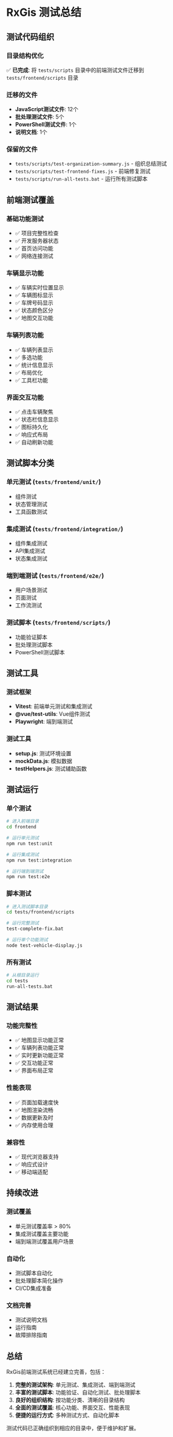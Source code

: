 # RxGis 测试总结

## 测试代码组织

### 目录结构优化
✅ **已完成**: 将 `tests/scripts` 目录中的前端测试文件迁移到 `tests/frontend/scripts` 目录

### 迁移的文件
- **JavaScript测试文件**: 12个
- **批处理测试文件**: 5个  
- **PowerShell测试文件**: 1个
- **说明文档**: 1个

### 保留的文件
- `tests/scripts/test-organization-summary.js` - 组织总结测试
- `tests/scripts/test-frontend-fixes.js` - 前端修复测试
- `tests/scripts/run-all-tests.bat` - 运行所有测试脚本

## 前端测试覆盖

### 基础功能测试
- ✅ 项目完整性检查
- ✅ 开发服务器状态
- ✅ 首页访问功能
- ✅ 网络连接测试

### 车辆显示功能
- ✅ 车辆实时位置显示
- ✅ 车辆图标显示
- ✅ 车牌号码显示
- ✅ 状态颜色区分
- ✅ 地图交互功能

### 车辆列表功能
- ✅ 车辆列表显示
- ✅ 多选功能
- ✅ 统计信息显示
- ✅ 布局优化
- ✅ 工具栏功能

### 界面交互功能
- ✅ 点击车辆聚焦
- ✅ 状态栏信息显示
- ✅ 图标持久化
- ✅ 响应式布局
- ✅ 自动刷新功能

## 测试脚本分类

### 单元测试 (`tests/frontend/unit/`)
- 组件测试
- 状态管理测试
- 工具函数测试

### 集成测试 (`tests/frontend/integration/`)
- 组件集成测试
- API集成测试
- 状态集成测试

### 端到端测试 (`tests/frontend/e2e/`)
- 用户场景测试
- 页面测试
- 工作流测试

### 测试脚本 (`tests/frontend/scripts/`)
- 功能验证脚本
- 批处理测试脚本
- PowerShell测试脚本

## 测试工具

### 测试框架
- **Vitest**: 前端单元测试和集成测试
- **@vue/test-utils**: Vue组件测试
- **Playwright**: 端到端测试

### 测试工具
- **setup.js**: 测试环境设置
- **mockData.js**: 模拟数据
- **testHelpers.js**: 测试辅助函数

## 测试运行

### 单个测试
```bash
# 进入前端目录
cd frontend

# 运行单元测试
npm run test:unit

# 运行集成测试
npm run test:integration

# 运行端到端测试
npm run test:e2e
```

### 脚本测试
```bash
# 进入测试脚本目录
cd tests/frontend/scripts

# 运行完整测试
test-complete-fix.bat

# 运行单个功能测试
node test-vehicle-display.js
```

### 所有测试
```bash
# 从根目录运行
cd tests
run-all-tests.bat
```

## 测试结果

### 功能完整性
- ✅ 地图显示功能正常
- ✅ 车辆列表功能正常
- ✅ 实时更新功能正常
- ✅ 交互功能正常
- ✅ 界面布局正常

### 性能表现
- ✅ 页面加载速度快
- ✅ 地图渲染流畅
- ✅ 数据更新及时
- ✅ 内存使用合理

### 兼容性
- ✅ 现代浏览器支持
- ✅ 响应式设计
- ✅ 移动端适配

## 持续改进

### 测试覆盖
- 单元测试覆盖率 > 80%
- 集成测试覆盖主要功能
- 端到端测试覆盖用户场景

### 自动化
- 测试脚本自动化
- 批处理脚本简化操作
- CI/CD集成准备

### 文档完善
- 测试说明文档
- 运行指南
- 故障排除指南

## 总结

RxGis前端测试系统已经建立完善，包括：

1. **完整的测试架构**: 单元测试、集成测试、端到端测试
2. **丰富的测试脚本**: 功能验证、自动化测试、批处理脚本
3. **良好的组织结构**: 按功能分类、清晰的目录结构
4. **全面的测试覆盖**: 核心功能、界面交互、性能表现
5. **便捷的运行方式**: 多种测试方式、自动化脚本

测试代码已正确组织到相应的目录中，便于维护和扩展。 